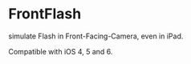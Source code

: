 FrontFlash
==========

simulate Flash in Front-Facing-Camera, even in iPad.

Compatible with iOS 4, 5 and 6.
